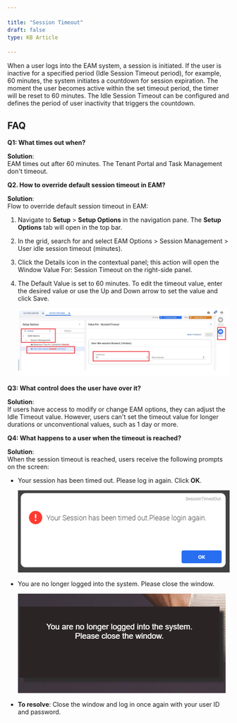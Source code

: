 ```yaml
---  
 
title: "Session Timeout"  
draft: false 
type: KB Article
 
---
```


When a user logs into the EAM system, a session is initiated. If the user is inactive for a specified
period (Idle Session Timeout period), for example, 60 minutes, the system initiates a countdown
for session expiration. The moment the user becomes active within the set timeout period, the
timer will be reset to 60 minutes. The Idle Session Timeout can be configured and defines the
period of user inactivity that triggers the countdown.

## FAQ

**Q1: What times out when?**

**Solution**:  
EAM times out after 60 minutes. The Tenant Portal and Task Management don't
timeout.

**Q2. How to override default session timeout in EAM?**

**Solution**:  
Flow to override default session timeout in EAM:
1. Navigate to **Setup** > **Setup Options** in the navigation pane. The **Setup Options** tab will
open in the top bar.
2. In the grid, search for and select EAM Options > Session Management > User idle
session timeout (minutes).
3. Click the Details icon in the contextual panel; this action will open the Window Value For:
Session Timeout on the right-side panel.

4. The Default Value is set to 60 minutes. To edit the timeout value, enter the desired value or
use the Up and Down arrow to set the value and click Save.

    ![](../assets/kb-articles/Screenshot%202024-01-17%20152204.png)

**Q3: What control does the user have over it?**

**Solution**:  
If users have access to modify or change EAM options, they can adjust the Idle Timeout
value. However, users can't set the timeout value for longer durations or unconventional values,
such as 1 day or more.

**Q4: What happens to a user when the timeout is reached?**

**Solution**:  
When the session timeout is reached, users receive the following prompts on the
screen:
* Your session has been timed out. Please log in again. Click **OK**.

    ![](../assets/kb-articles/Screenshot%202024-01-17%20144552.png)

* You are no longer logged into the system. Please close the window.

    ![](../assets/kb-articles/Screenshot%202024-01-17%20144629.png)

* **To resolve**: Close the window and log in once again with your user ID and password.

